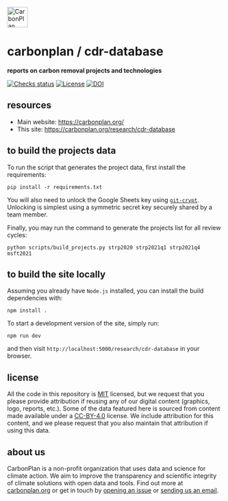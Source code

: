 <p align="left" >
<picture>
  <source media="(prefers-color-scheme: dark)" srcset="https://carbonplan-assets.s3.amazonaws.com/monogram/light-small.png">
  <img alt="CarbonPlan monogram." height="48" src="https://carbonplan-assets.s3.amazonaws.com/monogram/dark-small.png">
</picture>
</p>

# carbonplan / cdr-database

**reports on carbon removal projects and technologies**

[![Checks status](https://img.shields.io/github/checks-status/carbonplan/cdr-database/main?style=flat)](https://github.com/carbonplan/cdr-database/actions/workflows/main.yml)
[![License](https://img.shields.io/github/license/carbonplan/cdr-database?style=flat)](https://github.com/carbonplan/cdr-database/blob/main/LICENSE)
[![DOI](https://zenodo.org/badge/252217021.svg)](https://zenodo.org/badge/latestdoi/252217021)

## resources

- Main website: https://carbonplan.org/
- This site: https://carbonplan.org/research/cdr-database

## to build the projects data

To run the script that generates the project data, first install the requirements:

```shell
pip install -r requirements.txt
```

You will also need to unlock the Google Sheets key using [`git-crypt`](https://github.com/AGWA/git-crypt). Unlocking is simplest using a symmetric secret key securely shared by a team member.

Finally, you may run the command to generate the projects list for all review cycles:

```shell
python scripts/build_projects.py strp2020 strp2021q1 strp2021q4 msft2021
```

## to build the site locally

Assuming you already have `Node.js` installed, you can install the build dependencies with:

```shell
npm install .
```

To start a development version of the site, simply run:

```shell
npm run dev
```

and then visit `http://localhost:5000/research/cdr-database` in your browser.

## license

All the code in this repository is [MIT](https://choosealicense.com/licenses/mit/) licensed, but we request that you please provide attribution if reusing any of our digital content (graphics, logo, reports, etc.). Some of the data featured here is sourced from content made available under a [CC-BY-4.0](https://choosealicense.com/licenses/cc-by-4.0/) license. We include attribution for this content, and we please request that you also maintain that attribution if using this data.

## about us

CarbonPlan is a non-profit organization that uses data and science for climate action. We aim to improve the transparency and scientific integrity of climate solutions with open data and tools. Find out more at [carbonplan.org](https://carbonplan.org/) or get in touch by [opening an issue](https://github.com/carbonplan/cdr-database/issues/new) or [sending us an email](mailto:hello@carbonplan.org).
